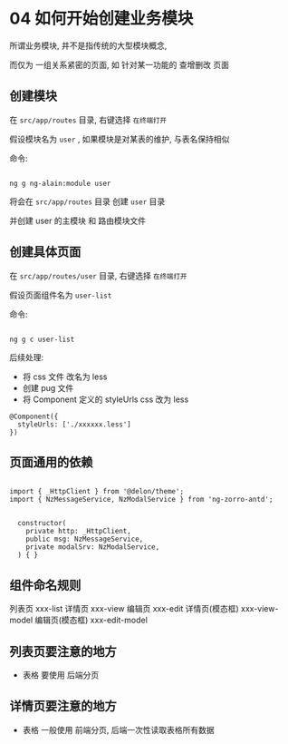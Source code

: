 # 04 如何开始创建业务模块

所谓业务模块, 并不是指传统的大型模块概念,

而仅为 一组关系紧密的页面, 如 针对某一功能的 查增删改 页面

## 创建模块

在 `src/app/routes` 目录, 右键选择 `在终端打开`

假设模块名为 `user` , 如果模块是对某表的维护, 与表名保持相似

命令:

```

ng g ng-alain:module user

```

将会在 `src/app/routes` 目录 创建 `user` 目录

并创建 user 的主模块 和 路由模块文件

## 创建具体页面

在 `src/app/routes/user` 目录, 右键选择 `在终端打开`

假设页面组件名为 `user-list` 

命令:

```

ng g c user-list

```

后续处理:

- 将 css 文件 改名为 less
- 创建 pug 文件
- 将 Component 定义的 styleUrls css 改为 less 

```
@Component({
  styleUrls: ['./xxxxxx.less']
})
```

## 页面通用的依赖

```

import { _HttpClient } from '@delon/theme';
import { NzMessageService, NzModalService } from 'ng-zorro-antd';


  constructor(
    private http: _HttpClient,
    public msg: NzMessageService,
    private modalSrv: NzModalService,
  ) { }

```

## 组件命名规则

列表页  xxx-list
详情页  xxx-view
编辑页  xxx-edit
详情页(模态框)  xxx-view-model
编辑页(模态框)  xxx-edit-model

## 列表页要注意的地方

- 表格 要使用 后端分页


## 详情页要注意的地方

- 表格 一般使用 前端分页, 后端一次性读取表格所有数据